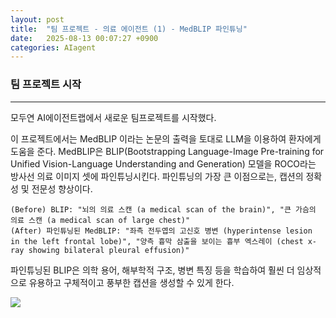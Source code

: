 ```yaml
---
layout: post
title:  "팀 프로젝트 - 의료 에이전트 (1) - MedBLIP 파인튜닝"
date:   2025-08-13 00:07:27 +0900
categories: AIagent
---
```


### 팀 프로젝트 시작
---

모두연 AI에이전트랩에서 새로운 팀프로젝트를 시작했다. 

이 프로젝트에서는 MedBLIP 이라는 논문의 출력을 토대로 LLM을 이용하여 환자에게 도움을 준다. MedBLIP은 BLIP(Bootstrapping Language-Image Pre-training for Unified Vision-Language Understanding and Generation) 모델을 ROCO라는 방사선 의료 이미지 셋에 파인튜닝시킨다. 파인튜닝의 가장 큰 이점으로는, 캡션의 정확성 및 전문성 향상이다.


```text
(Before) BLIP: "뇌의 의료 스캔 (a medical scan of the brain)", "큰 가슴의 의료 스캔 (a medical scan of large chest)"
(After) 파인튜닝된 MedBLIP: "좌측 전두엽의 고신호 병변 (hyperintense lesion in the left frontal lobe)", "양측 흉막 삼출을 보이는 흉부 엑스레이 (chest x-ray showing bilateral pleural effusion)"
```

파인튜닝된 BLIP은 의학 용어, 해부학적 구조, 병변 특징 등을 학습하여 훨씬 더 임상적으로 유용하고 구체적이고 풍부한 캡션을 생성할 수 있게 한다. 


![](/assets/202508Mo224200.png)

